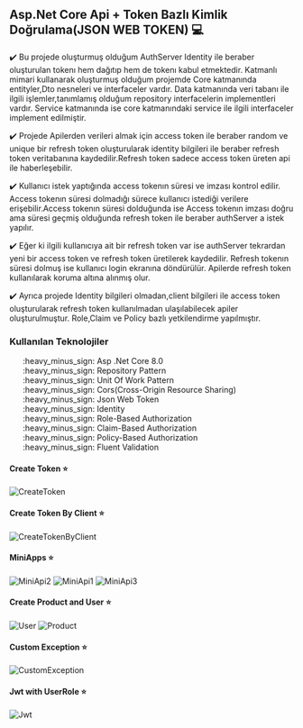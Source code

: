 ## Asp.Net Core Api + Token Bazlı Kimlik Doğrulama(JSON WEB TOKEN) :computer:

:heavy_check_mark: Bu projede oluşturmuş olduğum AuthServer Identity ile beraber oluşturulan tokenı hem dağıtıp hem de tokenı kabul etmektedir.
Katmanlı mimari kullanarak oluşturmuş olduğum projemde Core katmanında entityler,Dto nesneleri ve interfaceler vardır.
Data katmanında veri tabanı ile ilgili işlemler,tanımlamış olduğum repository interfacelerin implementleri  vardır.
Service katmanında ise core katmanındaki service ile ilgili interfaceler implement edilmiştir.

:heavy_check_mark: Projede Apilerden verileri almak için access token ile beraber random ve unique bir refresh token oluşturularak identity bilgileri ile beraber refresh token veritabanına kaydedilir.Refresh token sadece access token üreten api ile haberleşebilir.

:heavy_check_mark: Kullanıcı istek yaptığında access tokenın süresi ve imzası kontrol edilir.
Access tokenın süresi dolmadığı sürece kullanıcı istediği verilere erişebilir.Access tokenın süresi dolduğunda ise Access tokenın imzası doğru ama süresi geçmiş olduğunda refresh token ile beraber authServer a istek yapılır.

:heavy_check_mark: Eğer ki ilgili kullanıcıya ait bir refresh token var ise authServer tekrardan yeni bir access token ve refresh token üretilerek kaydedilir.
Refresh tokenın süresi dolmuş ise kullanıcı login ekranına döndürülür.
Apilerde refresh token kullanılarak koruma altına alınmış olur.

:heavy_check_mark: Ayrıca projede Identity bilgileri olmadan,client bilgileri ile access token oluşturularak refresh token kullanılmadan ulaşılabilecek apiler oluşturulmuştur.
Role,Claim ve Policy bazlı yetkilendirme yapılmıştır.

### Kullanılan Teknolojiler
<ul>
:heavy_minus_sign: Asp .Net Core 8.0 </br>
:heavy_minus_sign: Repository Pattern </br>
:heavy_minus_sign: Unit Of Work Pattern </br>
:heavy_minus_sign: Cors(Cross-Origin Resource Sharing) </br>
:heavy_minus_sign: Json Web Token </br>
:heavy_minus_sign: Identity </br>
:heavy_minus_sign: Role-Based Authorization </br>
:heavy_minus_sign: Claim-Based Authorization </br>
:heavy_minus_sign: Policy-Based Authorization </br>
:heavy_minus_sign: Fluent Validation </br>
</ul>

 #### Create Token :star:
![CreateToken](https://github.com/user-attachments/assets/739f4538-930f-4dae-818e-7e56f064f68e)

#### Create Token By Client :star:
![CreateTokenByClient](https://github.com/user-attachments/assets/118ae939-332f-4efe-8c65-0eeff5e05f44)

#### MiniApps :star:
![MiniApi2](https://github.com/user-attachments/assets/d1b94221-0dd7-451e-9441-3afb7a46c99d) 
![MiniApi1](https://github.com/user-attachments/assets/beaad2a0-2002-4db1-ab64-57d03f9ce156)
![MiniApi3](https://github.com/user-attachments/assets/2725712f-e9fd-404c-82e0-7b00e91f802a)

#### Create Product and User :star:
![User](https://github.com/user-attachments/assets/82895738-c8c2-4e21-baab-a997ce9a0ecf) 
![Product](https://github.com/user-attachments/assets/6f7aa579-aeb4-4533-a6dc-0df2884c8327)

#### Custom Exception  :star:
![CustomException](https://github.com/user-attachments/assets/19dd9e34-20d3-439a-bf2d-09ee2194a087)

#### Jwt with UserRole  :star:
![Jwt](https://github.com/user-attachments/assets/3f672f77-c6b4-4493-b1e6-fc61115ef58b)




 
